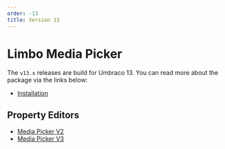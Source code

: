 ```yaml
---
order: -13
title: Version 13
---
```


# Limbo Media Picker

The `v13.x` releases are build for Umbraco 13. You can read more about the package via the links below:

- [Installation](./installation.md)

## Property Editors

- [Media Picker V2](./property-editors/ediapicker/)
- [Media Picker V3](./property-editors/mediapickerwithcrops/)